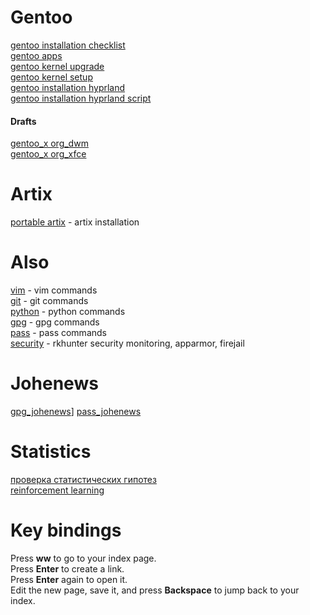 # Gentoo
[gentoo installation checklist](gentoo/gentoo_installation_checklist.md)  
[gentoo apps](gentoo/gentoo_apps.md)  
[gentoo kernel upgrade](gentoo/gentoo_kernel_upgrade.md)  
[gentoo kernel setup](gentoo/gentoo_kernel_setup.md)  
[gentoo installation hyprland](gentoo/gentoo_installation_hyprland.md)  
[gentoo installation hyprland script](gentoo/gentoo_installation_hyprland_script.sh)  

#### Drafts

[gentoo_x org_dwm](gentoo/gentoo_xorg_dwm.md)  
[gentoo_x org_xfce](gentoo/gentoo_xorg_xfce.md)  

# Artix

[portable artix](portable_artix.md) - artix installation  

# Also

[vim](commands/vim.md)  - vim commands  
[git](commands/git.md) - git commands  
[python](commands/python.md) - python commands  
[gpg](commands/gpg.md) - gpg commands  
[pass](commands/pass.md) - pass commands  
[security](commands/security.md) - rkhunter security monitoring, apparmor, firejail

# Johenews

[gpg_johenews](johenews/gpg_johenews.md)]
[pass_johenews](johenews/pass_johenews.md)

# Statistics

[проверка статистических гипотез](statistical_hypothesis_testing.md)  
[reinforcement learning](reinforcement_learning.md)

# Key bindings

Press **<Leader>ww** to go to your index page.  
Press **Enter** to create a link.  
Press **Enter** again to open it.  
Edit the new page, save it, and press **Backspace** to jump back to your index.  
